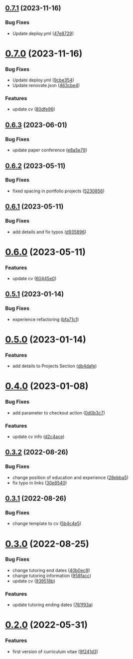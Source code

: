 ## [0.7.1](https://github.com/anitvam/curriculum-vitae/compare/v0.7.0...v0.7.1) (2023-11-16)


### Bug Fixes

* Update deploy.yml ([47e8729](https://github.com/anitvam/curriculum-vitae/commit/47e87295968329e79294afc78a90eb49732e1f66))

# [0.7.0](https://github.com/anitvam/curriculum-vitae/compare/v0.6.3...v0.7.0) (2023-11-16)


### Bug Fixes

* Update deploy.yml ([9cbe354](https://github.com/anitvam/curriculum-vitae/commit/9cbe35453b89ba9a0dd906ed93693e5434c980db))
* Update renovate.json ([463cbe4](https://github.com/anitvam/curriculum-vitae/commit/463cbe45bfe8d31b34372795503fd9de5fd25500))


### Features

* update cv ([80dfe96](https://github.com/anitvam/curriculum-vitae/commit/80dfe96100c446f3cd036052f3086b50361f499c))

## [0.6.3](https://github.com/anitvam/curriculum-vitae/compare/v0.6.2...v0.6.3) (2023-06-01)


### Bug Fixes

* update paper conference ([e8a5e79](https://github.com/anitvam/curriculum-vitae/commit/e8a5e79a5ae085f69afc7aeff1e3f8fbd34a12de))

## [0.6.2](https://github.com/anitvam/curriculum-vitae/compare/v0.6.1...v0.6.2) (2023-05-11)


### Bug Fixes

* fixed spacing in portfolio projects ([5230856](https://github.com/anitvam/curriculum-vitae/commit/5230856eb6d994d2683732201072918659140c20))

## [0.6.1](https://github.com/anitvam/curriculum-vitae/compare/v0.6.0...v0.6.1) (2023-05-11)


### Bug Fixes

* add details and fix typos ([d935896](https://github.com/anitvam/curriculum-vitae/commit/d935896c98022e7a8018ff2f92cfd54d290d1e2c))

# [0.6.0](https://github.com/anitvam/curriculum-vitae/compare/v0.5.1...v0.6.0) (2023-05-11)


### Features

* update cv ([60445e0](https://github.com/anitvam/curriculum-vitae/commit/60445e0348934d9f0c955185bc53b71831ed0f34))

## [0.5.1](https://github.com/anitvam/curriculum-vitae/compare/v0.5.0...v0.5.1) (2023-01-14)


### Bug Fixes

* experience refactoring ([bfa71c1](https://github.com/anitvam/curriculum-vitae/commit/bfa71c185caf800e91ac4166c489a5c3033d2ae6))

# [0.5.0](https://github.com/anitvam/curriculum-vitae/compare/v0.4.0...v0.5.0) (2023-01-14)


### Features

* add details to Projects Section ([db4dafe](https://github.com/anitvam/curriculum-vitae/commit/db4dafeee220177d5c65f589357d26d82df3e1fd))

# [0.4.0](https://github.com/anitvam/curriculum-vitae/compare/v0.3.2...v0.4.0) (2023-01-08)


### Bug Fixes

* add parameter to checkout action ([0d0b3c7](https://github.com/anitvam/curriculum-vitae/commit/0d0b3c7f5815314a54830caff198f70611769ac6))


### Features

* update cv info ([d2c4ace](https://github.com/anitvam/curriculum-vitae/commit/d2c4ace5cbf7defb03d61265c94deb8c6b5d7bf4))

## [0.3.2](https://github.com/anitvam/curriculum-vitae/compare/v0.3.1...v0.3.2) (2022-08-26)


### Bug Fixes

* change position of education and experience ([28ebba5](https://github.com/anitvam/curriculum-vitae/commit/28ebba55b61df101b6a0463016ea07f121bae8c7))
* fix typo in links ([30e8540](https://github.com/anitvam/curriculum-vitae/commit/30e8540d7e74bae29981a3a39efb132853d41925))

## [0.3.1](https://github.com/anitvam/curriculum-vitae/compare/v0.3.0...v0.3.1) (2022-08-26)


### Bug Fixes

* change template to cv ([5b4c4e5](https://github.com/anitvam/curriculum-vitae/commit/5b4c4e574fd10880b9c5654c43e2d7be42c5c839))

# [0.3.0](https://github.com/anitvam/curriculum-vitae/compare/v0.2.0...v0.3.0) (2022-08-25)


### Bug Fixes

* change tutoring end dates ([40b0ec9](https://github.com/anitvam/curriculum-vitae/commit/40b0ec9caf51f2db074cae3b4122ce53002f5fc6))
* change tutoring information ([958facc](https://github.com/anitvam/curriculum-vitae/commit/958facc722523b0a2986ff29e85bc9d3d75e0cdb))
* update cv ([939518b](https://github.com/anitvam/curriculum-vitae/commit/939518b20d025f64e4fe56a8ce293756b81440e0))


### Features

* update tutoring ending dates ([761f93a](https://github.com/anitvam/curriculum-vitae/commit/761f93aeb7d4d827651e501d6eba1927aa178234))

# [0.2.0](https://github.com/anitvam/curriculum-vitae/compare/v0.1.0...v0.2.0) (2022-05-31)


### Features

* first version of curriculum vitae ([9f241d3](https://github.com/anitvam/curriculum-vitae/commit/9f241d3f27f55a9ccdcda91ce08eb3c324122563))
